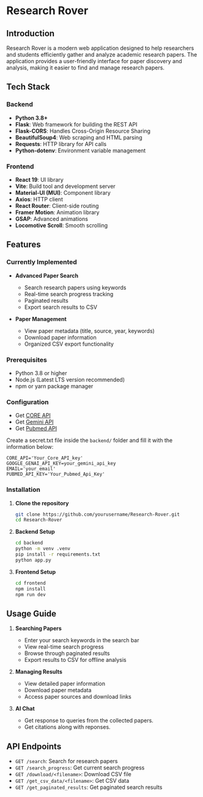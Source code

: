 # Research Rover

## Introduction
Research Rover is a modern web application designed to help researchers and students efficiently gather and analyze academic research papers. The application provides a user-friendly interface for paper discovery and analysis, making it easier to find and manage research papers.

## Tech Stack

### Backend
- **Python 3.8+**
- **Flask**: Web framework for building the REST API
- **Flask-CORS**: Handles Cross-Origin Resource Sharing
- **BeautifulSoup4**: Web scraping and HTML parsing
- **Requests**: HTTP library for API calls
- **Python-dotenv**: Environment variable management

### Frontend
- **React 19**: UI library
- **Vite**: Build tool and development server
- **Material-UI (MUI)**: Component library
- **Axios**: HTTP client
- **React Router**: Client-side routing
- **Framer Motion**: Animation library
- **GSAP**: Advanced animations
- **Locomotive Scroll**: Smooth scrolling

## Features

### Currently Implemented
- **Advanced Paper Search**
  - Search research papers using keywords
  - Real-time search progress tracking
  - Paginated results
  - Export search results to CSV

- **Paper Management**
  - View paper metadata (title, source, year, keywords)
  - Download paper information
  - Organized CSV export functionality


### Prerequisites
- Python 3.8 or higher
- Node.js (Latest LTS version recommended)
- npm or yarn package manager

### Configuration
* Get [CORE API](https://core.ac.uk/services/api)
* Get [Gemini API](https://aistudio.google.com/apikey)
* Get [Pubmed API](https://support.nlm.nih.gov/kbArticle/?pn=KA-05317)

Create a secret.txt file inside the `backend/` folder and fill it with the information below:
```
CORE_API='Your_Core_API_key'
GOOGLE_GENAI_API_KEY=your_gemini_api_key
EMAIL='your_email'
PUBMED_API_KEY='Your_Pubmed_Api_Key'
```
### Installation

1. **Clone the repository**
   ```bash
   git clone https://github.com/yourusername/Research-Rover.git
   cd Research-Rover
   ```

2. **Backend Setup**
   ```bash
   cd backend
   python -m venv .venv
   pip install -r requirements.txt
   python app.py
   ```

3. **Frontend Setup**
   ```bash
   cd frontend
   npm install
   npm run dev
   ```
## Usage Guide
1. **Searching Papers**
   - Enter your search keywords in the search bar
   - View real-time search progress
   - Browse through paginated results
   - Export results to CSV for offline analysis

2. **Managing Results**
   - View detailed paper information
   - Download paper metadata
   - Access paper sources and download links

3. **AI Chat**
   - Get response to queries from the collected papers.
   - Get citations along with reponses.

## API Endpoints

- `GET /search`: Search for research papers
- `GET /search_progress`: Get current search progress
- `GET /download/<filename>`: Download CSV file
- `GET /get_csv_data/<filename>`: Get CSV data
- `GET /get_paginated_results`: Get paginated search results